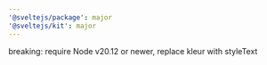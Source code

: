 ```yaml
---
'@sveltejs/package': major
'@sveltejs/kit': major
---
```


breaking: require Node v20.12 or newer, replace kleur with styleText
